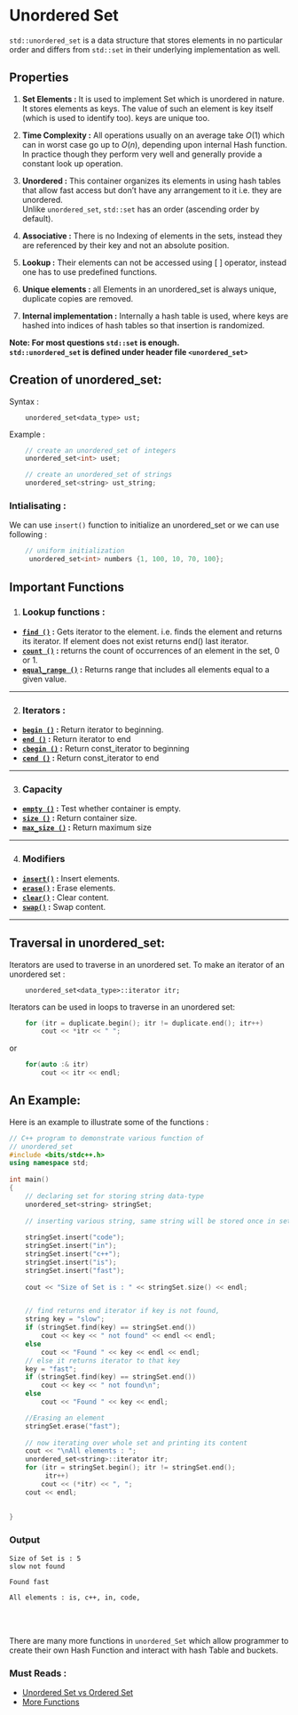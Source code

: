 # Unordered Set 
`std::unordered_set` is a data structure that stores elements in no particular order and differs from `std::set` in their underlying implementation as well.


## Properties
1.	**Set Elements :** It is used to implement Set which is unordered in nature. It stores elements as keys. The value of such an element is key itself (which is used to identify too). keys are unique too.

2.	**Time Complexity :**  All operations usually on an average take $O(1)$  which can in worst case go up to $O(n)$, depending upon internal Hash function.<br> In practice though they perform very well and generally provide a constant look up operation.

3.	**Unordered :** This container organizes its elements in using hash tables that allow fast access but don’t have any arrangement to it i.e. they are unordered.<br>
 Unlike `unordered_set`, `std::set` has an order (ascending order by default).
4.	**Associative :** There is no Indexing of elements in the sets, instead they are referenced by their key and not an absolute position.
5.	**Lookup :** Their elements can not be accessed using [ ]  operator, instead one has to use predefined functions.
6.	**Unique elements :** all Elements in an unordered_set is always unique, duplicate copies are removed.
7.	**Internal implementation :** Internally a hash table is used, where keys are hashed into indices of hash tables so that insertion is randomized.<br>

 

**Note: For most questions `std::set` is enough.**<br>
**`std::unordered_set` is defined under header file `<unordered_set>`**

## Creation of unordered_set:
Syntax :
```
    unordered_set<data_type> ust;
```
Example : 
```cpp
	// create an unordered_set of integers
    unordered_set<int> uset;

    // create an unordered_set of strings   
    unordered_set<string> ust_string;
```
### Intialisating : 
We can use `insert()` function to initialize an unordered_set or we can use following :
```cpp	
    // uniform initialization
 	 unordered_set<int> numbers {1, 100, 10, 70, 100};
```
	 	
## Important Functions
1. ### Lookup functions :
- **[`find ()`](https://www.geeksforgeeks.org/unordered_set-find-function-in-c-stl/) :** Gets iterator to the element. i.e. finds the element and returns its iterator. If element does not exist returns end() last iterator.
- **[`count ()`](https://www.geeksforgeeks.org/unordered_set-count-function-in-c-stl/) :** returns the count of occurrences of an element in the set, 0 or 1.
- **[`equal_range ()`](https://www.geeksforgeeks.org/unordered_set-equal_range-in-c-stl/) :**  Returns range that includes all elements equal to a given value.
------------------

2. ### Iterators :
- **[`begin ()`](https://www.geeksforgeeks.org/unordered_set-begin-function-in-c-stl/) :** 	Return iterator to beginning.
- **[`end ()`](https://www.geeksforgeeks.org/unordered_set-end-in-c-stl/) :** 	Return iterator to end 
- **[`cbegin ()`](https://www.geeksforgeeks.org/unordered_set-cbegin-function-in-c-stl/) :**  Return const_iterator to beginning 
- **[`cend ()`](https://www.geeksforgeeks.org/unordered_set-cend-function-in-c-stl/) :** 	Return const_iterator to end 
------------------

3. ### Capacity
- **[`empty ()`](https://www.geeksforgeeks.org/unordered_set-empty-function-in-c-stl/) :** 	Test whether container is empty.
- **[`size ()`](https://www.geeksforgeeks.org/unordered_set-size-function-in-c-stl/) :**  Return container size.	
- **[`max_size ()`](https://www.geeksforgeeks.org/unordered_set-max_size-in-c-stl/) :**  Return maximum size
------------------

4. ### Modifiers
- **[`insert()`](https://www.geeksforgeeks.org/unordered_set-insert-function-in-c-stl/) :** 	Insert elements.
- **[`erase()`](https://www.geeksforgeeks.org/unordered_set-erase-function-in-c-stl/) :** 	Erase elements.
- **[`clear()`](https://www.geeksforgeeks.org/unoredered_set-clear-function-in-c-stl/) :** 	Clear content.
- **[`swap()`](https://www.geeksforgeeks.org/unordered_set-swap-function-in-c-stl/) :** 	Swap content.	
-----------------
## Traversal in unordered_set:
Iterators are used to traverse in an unordered set. To make an iterator of an unordered set : 
```
	unordered_set<data_type>::iterator itr;
```
Iterators can be used in loops to traverse in an unordered set: 
```cpp
    for (itr = duplicate.begin(); itr != duplicate.end(); itr++)
        cout << *itr << " ";
```

or 
```cpp
	for(auto :& itr)
		cout << itr << endl;
```	

## An Example:
Here is an example to illustrate some of the functions :

```cpp
// C++ program to demonstrate various function of
// unordered_set
#include <bits/stdc++.h>
using namespace std;
 
int main()
{
    // declaring set for storing string data-type
    unordered_set<string> stringSet;
 
    // inserting various string, same string will be stored once in set
 
    stringSet.insert("code");
    stringSet.insert("in");
    stringSet.insert("c++");
    stringSet.insert("is");
    stringSet.insert("fast");
 
    cout << "Size of Set is : " << stringSet.size() << endl;


    // find returns end iterator if key is not found,
    string key = "slow";
    if (stringSet.find(key) == stringSet.end())
        cout << key << " not found" << endl << endl;
    else
        cout << "Found " << key << endl << endl;
    // else it returns iterator to that key
    key = "fast";
    if (stringSet.find(key) == stringSet.end())
        cout << key << " not found\n";
    else
        cout << "Found " << key << endl;

    //Erasing an element
    stringSet.erase("fast");
 
    // now iterating over whole set and printing its content
    cout << "\nAll elements : ";
    unordered_set<string>::iterator itr;
    for (itr = stringSet.begin(); itr != stringSet.end();
         itr++)
        cout << (*itr) << ", ";
    cout << endl;
    
    
}
```
### Output
```
Size of Set is : 5
slow not found

Found fast

All elements : is, c++, in, code, 
```
<br>
<br>

There are many more functions in `unordered_Set` which allow programmer to create their own Hash Function and interact with hash Table and buckets.


### Must Reads : 
- [Unordered Set vs Ordered Set](https://www.geeksforgeeks.org/set-vs-unordered_set-c-stl/)
- [More Functions](https://www.geeksforgeeks.org/unordered_set-in-cpp-stl/?ref=lbp) 
